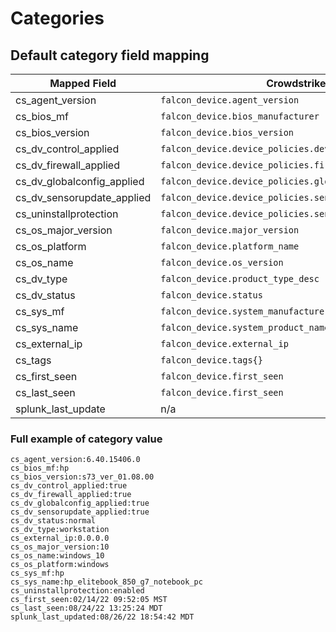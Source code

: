 # Categories

## Default category field mapping

Mapped Field | Crowdstrike Event Field | Example value
------------ | ----------------------- | -------------
cs_agent_version | `falcon_device.agent_version` | 6.40.15406.0
cs_bios_mf | `falcon_device.bios_manufacturer` | hp
cs_bios_version | `falcon_device.bios_version` | s73_ver_01.08.00
cs_dv_control_applied | `falcon_device.device_policies.device_control.applied` | true
cs_dv_firewall_applied | `falcon_device.device_policies.firewall.applied` | true
cs_dv_globalconfig_applied | `falcon_device.device_policies.global_config.applied` | true
cs_dv_sensorupdate_applied | `falcon_device.device_policies.sensor_update.applied` | true
cs_uninstallprotection | `falcon_device.device_policies.sensor_update.uninstall_protection` | enabled
cs_os_major_version | `falcon_device.major_version` | 10
cs_os_platform | `falcon_device.platform_name` | windows
cs_os_name | `falcon_device.os_version` | windows_10
cs_dv_type | `falcon_device.product_type_desc` | workstation
cs_dv_status | `falcon_device.status` | normal
cs_sys_mf | `falcon_device.system_manufacturer` | hp
cs_sys_name | `falcon_device.system_product_name` | hp_elitebook_850_g7_notebook_pc
cs_external_ip | `falcon_device.external_ip` | 0.0.0.0
cs_tags | `falcon_device.tags{}` | n/a
cs_first_seen | `falcon_device.first_seen` | 02/14/22 09:52:05 MST
cs_last_seen | `falcon_device.first_seen` | 08/24/22 13:25:24 MDT
splunk_last_update | n/a | 08/26/22 18:54:42 MDT

### Full example of category value

```text
cs_agent_version:6.40.15406.0
cs_bios_mf:hp
cs_bios_version:s73_ver_01.08.00
cs_dv_control_applied:true
cs_dv_firewall_applied:true
cs_dv_globalconfig_applied:true
cs_dv_sensorupdate_applied:true
cs_dv_status:normal
cs_dv_type:workstation
cs_external_ip:0.0.0.0
cs_os_major_version:10
cs_os_name:windows_10
cs_os_platform:windows
cs_sys_mf:hp
cs_sys_name:hp_elitebook_850_g7_notebook_pc
cs_uninstallprotection:enabled
cs_first_seen:02/14/22 09:52:05 MST
cs_last_seen:08/24/22 13:25:24 MDT
splunk_last_updated:08/26/22 18:54:42 MDT
```
